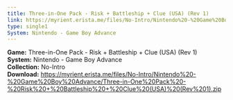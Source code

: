 ```yaml
---
title: Three-in-One Pack - Risk + Battleship + Clue (USA) (Rev 1)
link: https://myrient.erista.me/files/No-Intro/Nintendo%20-%20Game%20Boy%20Advance/Three-in-One%20Pack%20-%20Risk%20+%20Battleship%20+%20Clue%20(USA)%20(Rev%201).zip
type: single1
System: Nintendo - Game Boy Advance
---
```

<b>Game:</b> Three-in-One Pack - Risk + Battleship + Clue (USA) (Rev 1)<br>
<b>System:</b> Nintendo - Game Boy Advance<br>
<b>Collection:</b> No-Intro<br>
<b>Download:</b> https://myrient.erista.me/files/No-Intro/Nintendo%20-%20Game%20Boy%20Advance/Three-in-One%20Pack%20-%20Risk%20+%20Battleship%20+%20Clue%20(USA)%20(Rev%201).zip